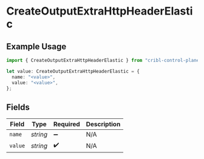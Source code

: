 # CreateOutputExtraHttpHeaderElastic

## Example Usage

```typescript
import { CreateOutputExtraHttpHeaderElastic } from "cribl-control-plane/models/operations";

let value: CreateOutputExtraHttpHeaderElastic = {
  name: "<value>",
  value: "<value>",
};
```

## Fields

| Field              | Type               | Required           | Description        |
| ------------------ | ------------------ | ------------------ | ------------------ |
| `name`             | *string*           | :heavy_minus_sign: | N/A                |
| `value`            | *string*           | :heavy_check_mark: | N/A                |